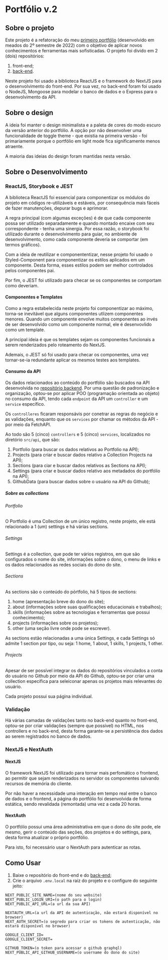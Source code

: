 # Portfólio v.2

## Sobre o projeto

Este projeto é a refatoração do meu [primeiro portfólio](https://github.com/emvalencaf/portfolio) (desenvolvido em meados do 2º semestre de 2022) com o objetivo de aplicar novos conhecimentos e ferramentas mais sofisticadas. O projeto foi divido em 2 (dois) repositórios:

1. front-end;
2. [back-end](https://github.com/emvalencaf/backend-portfolio-2v).

Neste projeto foi usado a biblioteca ReactJS e o framework do NextJS para o desenvolvimento do front-end. Por sua vez, no back-end foram foi usado o NodeJS, Mongoose para modelar o banco de dados e o Express para o desenvolvimento da API.

## Sobre o design

A ideia foi manter o design minimalista e a paleta de cores do modo escuro da versão anterior do portfólio. A opção por não desenvolver uma funcionalidade de toggle theme - que existia na primeira versão - foi primariamente porque o portfólio em light mode fica significamente menos atraente.

A maioria das ideias do design foram mantidas nesta versão.

## Sobre o Desenvolvimento

### ReactJS, Storybook e JEST

A biblioteca ReactJS foi essencial para componentizar os módulos do projeto em códigos re-utilizáveis e estáveis, por consequência mais fáceis de fazer manutenções, depurar bugs e aprimorar.

A regra principal (com algumas exceções) é de que cada componente possa ser utilizado separadamente e quando montado encaixe com seu correspondente - tenha uma sinergia. Por essa razão, o storybook foi utilizado durante o desenvolvimento para guiar, no ambiente de desenvolvimento, como cada componente deveria se comportar (em termos gráficos).

Com a ideia de reutilizar e componententizar, nesse projeto foi usado o Styled-Component para componentizar os estilos aplicados em um componente. Desta forma, esses estilos podem ser melhor controlados pelos componentes pai.

Por fim, o JEST foi utilizado para checar se os componentes se comportam como deveriam.

#### Componentes e Templates

Como a regra estabelecida neste projeto foi componentizar ao máximo, torna-se inevitável que alguns componentes utlizem componentes menores. Quando um componente envolve muitos componentes ao invés de ser desenvolvido como um componente normal, ele é desenvovlido como um template.

A principal ideia é que os templates sejam os componentes funcionais a serem renderizados pelo roteamento do NextJS.

Ademais, o JEST só foi usado para checar os componentes, uma vez tornar-se-ia redundante aplicar os mesmos testes aos templates.

#### Consumo da API

Os dados relacionados ao conteúdo do portfólio são buscados na API desenvolvida no [repositório backend](https://github.com/emvalencaf/backend-portfolio-2v). Por uma questão de padronização e organização, optou-se por aplicar POO (programação orientada ao objeto) no consumo da API, tendo cada ``endpoint`` da API um ``controller`` e um ``service`` específico.

Os ``controlleres`` ficaram responsávis por conetrar as regras do negócio e as validações, enquanto que os ``services`` por chamar os métodos da API - por meio da FetchAPI.

Ao todo são 5 (cinco) ``controllers`` e 5 (cinco) ``services``, localizados no diretório ``src/api``, que são:
1. Portfolio (para buscar os dados relativos ao Portfolio na API);
2. Projects (para criar e buscar dados relativo a Collection Projects na API);
3. Sections (para ciar e buscar dados relativos as Sections na API);
4. Settings (para criar e buscar dados relativo aos metadados do portfólio na API);
5. GithubData (para buscar dados sobre o usuário na API do Github);

##### Sobre as collections
###### Portfolio

O Portfolio é uma Collection de um único registro, neste projeto, ele está relacionado a 1 (um) settings e há várias sections.

###### Settings

Settings é a collection, que pode ter vários registros, em que são configurados o nome do site, informações sobre o dono, o menu de links e os dados relacionados as redes sociais do dono do site.

###### Sections

As sections são o conteúdo do pórtfolio, há 5 tipos de sections:

1. home (apresentação breve do dono do site);
2. about (informações sobre suas qualificações educacionais e trabalhos);
3. skills (informações sobre as tecnologias e ferramentas que possui conhecimento);
4. projects (informações sobre os projetos);
5. other (uma seção livre onde pode se escrever).

As sections estão relacionadas a uma única Settings, e cada Settings só admite 1 section por tipo, ou seja: 1 home, 1 about, 1 skills, 1 projects, 1 other.
###### Projects

Apesar de ser possível integrar os dados do repositórios vinculados a conta do usuário no Github por meio da API do Github, optou-se por criar uma collection específica para seleiconar apenas os projetos mais relevantes do usuário.

Cada projeto possui sua página individual.

### Validação

Há várias camadas de validações tanto no back-end quanto no front-end, optou-se por criar validações (sempre que possível) no HTML, nos controllers e no back-end, desta forma garante-se a persistência dos dados ao serem registrados no banco de dados.

### NextJS e NextAuth
#### NextJS
O framework NextJS foi utilizado para tornar mais perfomático o frontend, ao permitir que sejam renderizados no servidor os componentes salvando recursos de memória do cliente.

Por não haver a necessidade uma interação em tempo real entre o banco de dados e o frontend, a página do portfólio foi desenvolvida de forma estática, sendo revalidada (remontada) uma vez a cada 20 horas.

#### NextAuth
O portfólio possui uma área administrativa em que o dono do site pode, ele mesmo, gerir o conteúdo das seções, dos projetos e do settings, para, desta forma atualizar o próprio portfólio.

Para isto, foi necessário usar o NextAuth para autenticar as rotas.


## Como Usar

1. Baixe o repositório do front-end e do [back-end](https://github.com/emvalencaf/backend-portfolio-2v);
3. Crie o arquivo ``.env.local`` na raiz do projeto e o configure do seguinte jeito:
````
NEXT_PUBLIC_SITE_NAME=(nome do seu website)
NEXT_PUBLIC_LOGIN_URI=(o path para o login)
NEXT_PUBLIC_API_URL=(a url da sua API)

NEXTAUTH_URL=(a url da API de autenticação, não estará disponível no browser)
NEXT_AUTH_SECRET=(o segredo para criar os tokens de autenticação, não estará disponível no browser)

GOOGLE_CLIENT_ID=
GOOGLE_CLIENT_SECRET=

GITHUB_TOKEN=(o token para acessar o github graphql)
NEXT_PUBLIC_API_GITHUB_USERNAME=(o username do dono do site)
````

